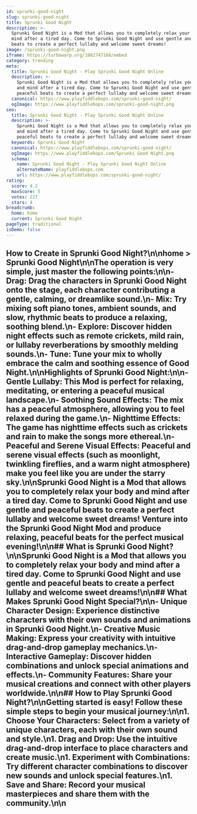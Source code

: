 ```yaml
---
id: sprunki-good-night
slug: sprunki-good-night
title: Sprunki Good Night
description: >-
  Sprunki Good Night is a Mod that allows you to completely relax your body and
  mind after a tired day. Come to Sprunki Good Night and use gentle and peaceful
  beats to create a perfect lullaby and welcome sweet dreams!
image: /sprunki-good-night.png
iframe: https://turbowarp.org/1082747168/embed
category: trending
meta:
  title: Sprunki Good Night - Play Sprunki Good Night Online
  description: >-
    Sprunki Good Night is a Mod that allows you to completely relax your body
    and mind after a tired day. Come to Sprunki Good Night and use gentle and
    peaceful beats to create a perfect lullaby and welcome sweet dreams!
  canonical: https://www.playfiddlebops.com/sprunki-good-night/
  ogImage: https://www.playfiddlebops.com/sprunki-good-night.png
seo:
  title: Sprunki Good Night - Play Sprunki Good Night Online
  description: >-
    Sprunki Good Night is a Mod that allows you to completely relax your body
    and mind after a tired day. Come to Sprunki Good Night and use gentle and
    peaceful beats to create a perfect lullaby and welcome sweet dreams!
  keywords: Sprunki Good Night
  canonical: https://www.playfiddlebops.com/sprunki-good-night/
  ogImage: https://www.playfiddlebops.com/Sprunki Good Night.png
  schema:
    name: Sprunki Good Night - Play Sprunki Good Night Online
    alternateName: playfiddlebops.com
    url: https://www.playfiddlebops.com/sprunki-good-night/
rating:
  score: 4.2
  maxScore: 5
  votes: 227
  stars: 4
breadcrumb:
  home: home
  current: Sprunki Good Night
pageType: traditional
isDemo: false
---
```


## How to Create in Sprunki Good Night?\n\nhome > Sprunki Good Night\n\nThe operation is very simple, just master the following points:\n\n- **Drag**: Drag the characters in Sprunki Good Night onto the stage, each character contributing a gentle, calming, or dreamlike sound.\n- **Mix**: Try mixing soft piano tones, ambient sounds, and slow, rhythmic beats to produce a relaxing, soothing blend.\n- **Explore**: Discover hidden night effects such as remote crickets, mild rain, or lullaby reverberations by smoothly melding sounds.\n- **Tune**: Tune your mix to wholly embrace the calm and soothing essence of Good Night.\n\nHighlights of Sprunki Good Night:\n\n- **Gentle Lullaby**: This Mod is perfect for relaxing, meditating, or entering a peaceful musical landscape.\n- **Soothing Sound Effects**: The mix has a peaceful atmosphere, allowing you to feel relaxed during the game.\n- **Nighttime Effects**: The game has nighttime effects such as crickets and rain to make the songs more ethereal.\n- **Peaceful and Serene Visual Effects**: Peaceful and serene visual effects (such as moonlight, twinkling fireflies, and a warm night atmosphere) make you feel like you are under the starry sky.\n\nSprunki Good Night is a Mod that allows you to completely relax your body and mind after a tired day. Come to Sprunki Good Night and use gentle and peaceful beats to create a perfect lullaby and welcome sweet dreams! Venture into the Sprunki Good Night Mod and produce relaxing, peaceful beats for the perfect musical evening!\n\n## What is Sprunki Good Night?\n\nSprunki Good Night is a Mod that allows you to completely relax your body and mind after a tired day. Come to Sprunki Good Night and use gentle and peaceful beats to create a perfect lullaby and welcome sweet dreams!\n\n## What Makes Sprunki Good Night Special?\n\n- **Unique Character Design**: Experience distinctive characters with their own sounds and animations in Sprunki Good Night.\n- **Creative Music Making**: Express your creativity with intuitive drag-and-drop gameplay mechanics.\n- **Interactive Gameplay**: Discover hidden combinations and unlock special animations and effects.\n- **Community Features**: Share your musical creations and connect with other players worldwide.\n\n## How to Play Sprunki Good Night?\n\nGetting started is easy! Follow these simple steps to begin your musical journey:\n\n1. **Choose Your Characters**: Select from a variety of unique characters, each with their own sound and style.\n1. **Drag and Drop**: Use the intuitive drag-and-drop interface to place characters and create music.\n1. **Experiment with Combinations**: Try different character combinations to discover new sounds and unlock special features.\n1. **Save and Share**: Record your musical masterpieces and share them with the community.\n\n